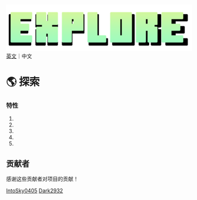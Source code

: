 ![LOGO%5BNEW%5D.png](https://github.com/IntoSky0405/Explore-Minecraft-Modpack/blob/main/LOGO%5BNEW%5D.png?raw=true)
[英文](https://github.com/IntoSky0405/Explore-Minecraft-Modpack/blob/main/README.md "英文")｜中文

# 🌎 探索
### 特性
1.
2.
3.
4.
5.

## 贡献者
感谢这些贡献者对项目的贡献！

[IntoSky0405](https://github.com/IntoSky0405 "IntoSky0405")
[Dark2932](https://github.com/Dark2932 "Dark2932")
